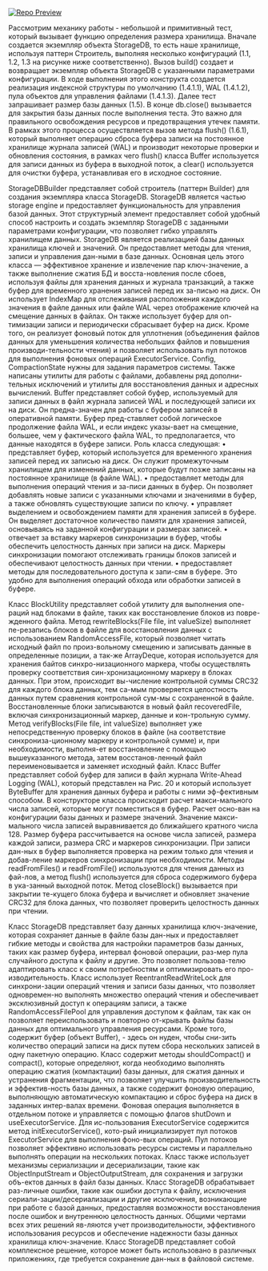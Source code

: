 [![Repo Preview](https://img.shields.io/badge/GitHub-Repository-blue?logo=github)](https://github.com/alixchan/storagedb)

Рассмотрим механику работы - небольшой и примитивный тест, который вызывает функцию определения размера хранилища. Вначале создается экземпляр объекта StorageDB, то есть наше хранилище, используя паттерн Строитель, выполняя несколько конфигураций (1.1, 1.2, 1.3 на рисунке ниже соответственно). Вызов build() создает и возвращает экземпляр объекта StorageDB с указанными параметрами конфигурации. В ходе выполнения этого конструкта создается реализация индексной структуры по умолчанию (1.4.1.1), WAL (1.4.1.2), пула объектов для управления файлами (1.4.1.3). Далее тест запрашивает размер базы данных (1.5). В конце db.close() вызывается для закрытия базы данных после выполнения теста. Это важно для правильного освобождения ресурсов и предотвращения утечек памяти. В рамках этого процесса осуществляется вызов метода flush() (1.6.1), который выполняет операцию сброса буфера записи на постоянное хранилище журнала записей (WAL) и производит некоторые проверки и обновления состояния, в рамках чего flush() класса Buffer используется для записи данных из буфера в выходной поток, а clear() используется для очистки буфера, устанавливая его в исходное состояние.

StorageDBBuilder представляет собой строитель (паттерн Builder) для создания экземпляра класса StorageDB. StorageDB является частью storage engine и предоставляет функциональность для управления базой данных. Этот структурный элемент предоставляет собой удобный способ настроить и создать экземпляр StorageDB с заданными параметрами конфигурации, что позволяет гибко управлять хранилищем данных.
StorageDB является реализацией базы данных хранилища ключей и значений. Он предоставляет методы для чтения, записи и управления дан-ными в базе данных. Основная цель этого класса — эффективное хранение и извлечение пар ключ-значение, а также выполнение сжатия БД и восста-новления после сбоев, используя файлы для хранения данных и журнала транзакций, а также буфер для временного хранения записей перед их за-писью на диск. Он использует IndexMap для отслеживания расположения каждого значения в файле данных или файле WAL через отображение ключей на смещение данных в файлах. Он также использует буфер для оп-тимизации записи и периодически сбрасывает буфер на диск. Кроме того, он реализует фоновый поток для уплотнения (объединения файлов данных для уменьшения количества небольших файлов и повышения производи-тельности чтения) и позволяет использовать пул потоков для выполнения фоновых операций ExecutorService.
Config, CompactionState нужны для задания параметров системы. Также написаны утилиты для работы с файлами, добавлены ряд дополни-тельных исключений и утилиты для восстановления данных и адресных вычислений.
Buffer представляет собой буфер, используемый для записи данных в файл журнала записей WAL и последующей записи их на диск. Он предна-значен для работы с буфером записей в оперативной памяти. Буфер пред-ставляет собой логическое продолжение файла WAL, и если индекс указы-вает на смещение, большее, чем у фактического файла WAL, то предполагается, что данные находятся в буфере записи. Роль класса следующая:
•	представляет буфер, который используется для временного хранения записей перед их записью на диск. Он служит промежуточным хранилищем для изменений данных, которые будут позже записаны на постоянное хранилище (в файле WAL).
•	предоставляет методы для выполнения операций чтения и за-писи данных в буфер. Он позволяет добавлять новые записи с указанными ключами и значениями в буфер, а также обновлять существующие записи по ключу.
•	управляет выделением и освобождением памяти для хранения записей в буфере. Он выделяет достаточное количество памяти для хранения записей, основываясь на заданной конфигурации и размерах записей.
•	отвечает за вставку маркеров синхронизации в буфер, чтобы обеспечить целостность данных при записи на диск. Маркеры синхронизации помогают отслеживать границы блоков записей и обеспечивают целостность данных при чтении.
•	предоставляет методы для последовательного доступа к запи-сям в буфере. Это удобно для выполнения операций обхода или обработки записей в буфере.

Класс BlockUtility представляет собой утилиту для выполнения опе-раций над блоками в файле, таких как восстановление блоков из повре-жденного файла. Метод rewriteBlocks(File file, int valueSize) выполняет пе-резапись блоков в файле для восстановления данных с использованием RandomAccessFile, который позволяет читать исходный файл по произ-вольному смещению и записывать данные в определенные позиции, а так-же ArrayDeque<Byte>, которая используется для хранения байтов синхро-низационного маркера, чтобы осуществлять проверку соответствия син-хронизационному маркеру в блоках данных. При этом, происходит вы-числение контрольной суммы CRC32 для каждого блока данных, тем са-мым проверяется целостность данных путем сравнения контрольной сум-мы с сохраненной в файле. Восстановленные блоки записываются в новый файл recoveredFile, включая синхронизационный маркер, данные и кон-трольную сумму. Метод verifyBlocks(File file, int valueSize) выполняет уже непосредственную проверку блоков в файле (на соответствие синхрониза-ционному маркеру и контрольной сумме) и, при необходимости, выполня-ет восстановление с помощью вышеуказанного метода, затем восстанов-ленный файл переименовывается и заменяет исходный файл.
Класс Buffer представляет собой буфер для записи в файл журнала Write-Ahead Logging (WAL), который представлен на Рис. 20 и который использует ByteBuffer для хранения данных буфера и работы с ними эф-фективным способом. В конструкторе класса происходит расчет макси-мального числа записей, которые могут поместиться в буфер. Расчет осно-ван на конфигурации базы данных и размере значений. Значение макси-мального числа записей выравнивается до ближайшего кратного числа 128. Размер буфера рассчитывается на основе числа записей, размера каждой записи, размера CRC и маркеров синхронизации. При записи дан-ных в буфер выполняется проверка на режим только для чтения и добав-ление маркеров синхронизации при необходимости. Методы readFromFiles() и readFromFile() используются для чтения данных из фай-лов, а метод flush() используется для сброса содержимого буфера в ука-занный выходной поток. Метод closeBlock() вызывается при закрытии те-кущего блока буфера и вычисляет и обновляет значение CRC32 для блока данных, что позволяет проверить целостность данных при чтении.

Класс StorageDB представляет базу данных хранилища ключ-значение, которая сохраняет данные в файле базы дан-ных и предоставляет гибкие методы и свойства для настройки параметров базы данных, таких как размер буфера, интервал фоновой операции, раз-мер пула случайного доступа к файлу и другие. Это позволяет пользова-телю адаптировать класс к своим потребностям и оптимизировать его про-изводительность. Класс использует ReentrantReadWriteLock для синхрони-зации операций чтения и записи базы данных, что позволяет одновремен-но выполнять множество операций чтения и обеспечивает эксклюзивный доступ к операциям записи, а также RandomAccessFilePool для управления доступом к файлам, так как он позволяет переиспользовать и повторно от-крывать файлы базы данных для оптимального управления ресурсами. Кроме того, содержит буфер (объект Buffer), - здесь он нуден, чтобы сни-зить количество операций записи на диск путем сбора нескольких записей в одну пакетную операцию. Класс содержит методы shouldCompact() и compact(), которые определяют, когда необходимо выполнять операцию сжатия (компактации) базы данных, для сжатия данных и устранения фрагментации, что позволяет улучшить производительность и эффектив-ность базы данных, а также содержит фоновую операцию, выполняющую автоматическую компактацию и сброс буфера на диск в заданных интер-валах времени. Фоновая операция выполняется в отдельном потоке и управляется с помощью флагов shutDown и useExecutorService. Для ис-пользования ExecutorService содержится метод initExecutorService(), кото-рый инициализирует пул потоков ExecutorService для выполнения фоно-вых операций. Пул потоков позволяет эффективно использовать ресурсы системы и параллельно выполнять операции на нескольких потоках. Класс также использует механизмы сериализации и десериализации, такие как ObjectInputStream и ObjectOutputStream, для сохранения и загрузки объ-ектов данных в файл базы данных. Класс StorageDB обрабатывает раз-личные ошибки, такие как ошибки доступа к файлу, исключения сериали-зации/десериализации и другие исключения, возникающие при работе с базой данных, предоставляя возможности восстановления после ошибок и внутреннюю целостность данных. Общими чертами всех этих решений яв-ляются учет производительности, эффективного использования ресурсов и обеспечение надежности базы данных хранилища ключ-значение. Класс StorageDB представляет собой комплексное решение, которое может быть использовано в различных приложениях, где требуется сохранение дан-ных в файловой системе.
